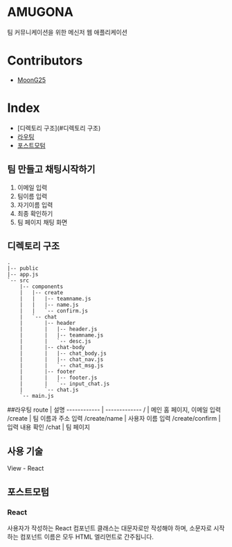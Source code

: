 # AMUGONA
팀 커뮤니케이션을 위한 메신저 웹 애플리케이션

# Contributors
- [MoonG25](https://github.com/MoonG25)

# Index
- [디렉토리 구조](#디렉토리 구조)
- [라우팅](#라우팅)
- [포스트모텀](#포스트모텀)

## 팀 만들고 채팅시작하기
1. 이메일 입력
2. 팀이름 입력
3. 자기이름 입력
4. 최종 확인하기
5. 팀 페이지 채팅 화면

## 디렉토리 구조
```
.
|-- public
|-- app.js
`-- src
    |-- components
    |   |-- create
    |   |   |-- teamname.js
    |   |   |-- name.js
    |   |   `-- confirm.js
    |   `-- chat
    |       |-- header
    |       |   |-- header.js
    |       |   |-- teamname.js
    |       |   `-- desc.js
    |       |-- chat-body
    |       |   |-- chat_body.js
    |       |   |-- chat_nav.js
    |       |   `-- chat_msg.js
    |       |-- footer
    |       |   |-- footer.js
    |       |   `-- input_chat.js
    |       `-- chat.js
    `-- main.js
```
##라우팅
route | 설명
------------ | -------------
/ | 메인 홈 페이지, 이메일 입력
/create | 팀 이름과 주소 입력
/create/name | 사용자 이름 입력
/create/confirm | 입력 내용 확인
/chat | 팀 페이지

## 사용 기술
View - React

## 포스트모텀
### React
사용자가 작성하는 React 컴포넌트 클래스는 대문자로만 작성해야 하며, 
소문자로 시작하는 컴포넌트 이름은 모두 HTML 엘리먼트로 간주됩니다.
